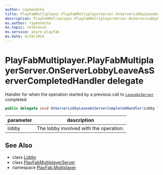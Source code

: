 ```yaml
---
author: raymondcha
title: PlayFabMultiplayer.PlayFabMultiplayerServer.OnServerLobbyLeaveAsServerCompletedHandler
description: PlayFabMultiplayer.PlayFabMultiplayerServer.OnServerLobbyLeaveAsServerCompletedHandler
ms.author: raymondcha
ms.topic: reference
ms.service: azure-playfab
ms.date: 4/19/2024
---
```


# PlayFabMultiplayer.PlayFabMultiplayerServer.OnServerLobbyLeaveAsServerCompletedHandler delegate

Handler for when the operation started by a previous call to [`LeaveAsServer`](./Lobby/LeaveAsServer.md) completed.

```csharp
public delegate void OnServerLobbyLeaveAsServerCompletedHandler(Lobby lobby);
```

| parameter | description |
| --- | --- |
| lobby | The lobby involved with the operation. |

## See Also

* class [Lobby](./Lobby.md)
* class [PlayFabMultiplayerServer](./PlayFabMultiplayer.PlayFabMultiplayerServer.md)
* namespace [PlayFab.Multiplayer](../PlayFabMultiplayerSDK.md)

